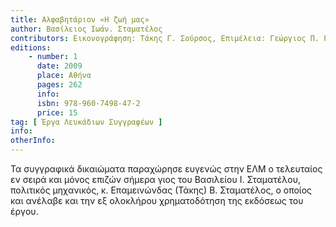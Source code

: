 ```yaml
---
title: Αλφαβητάριον «Η ζωή μας»
author: Βασίλειος Ιωάν. Σταματέλος
contributors: Εικονογράφηση: Τάκης Γ. Σούρσος, Επιμέλεια: Γεώργιος Π. Ροντογιάννης
editions: 
    - number: 1
      date: 2009
      place: Αθήνα
      pages: 262
      info: 
      isbn: 978-960-7498-47-2
      price: 15
tag: [ Έργα Λευκάδιων Συγγραφέων ]
info: 
otherInfo:
---
```


Τα συγγραφικά δικαιώματα παραχώρησε ευγενώς στην ΕΛΜ ο τελευταίος εν σειρά και μόνος επιζών σήμερα γιος του Βασιλείου Ι. Σταματέλου, πολιτικός μηχανικός, κ. Επαμεινώνδας \(Τάκης\) Β. Σταματέλος, ο οποίος και ανέλαβε και την εξ ολοκλήρου χρηματοδότηση της εκδόσεως του έργου.
